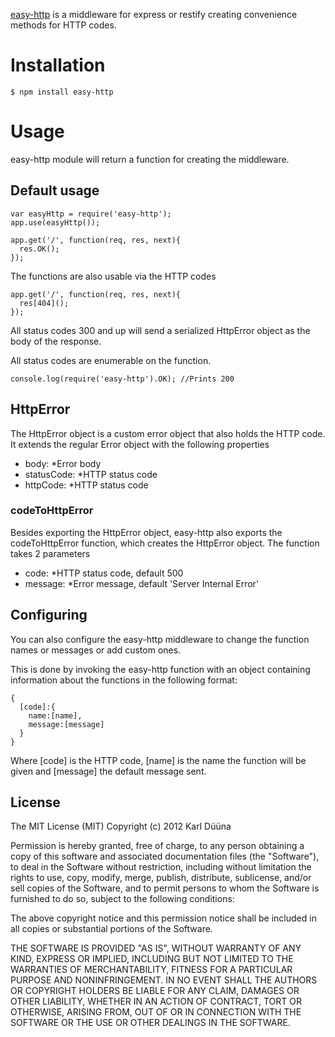 [easy-http](https://github.com/DeadAlready/node-easy-http) is a middleware for express or restify creating convenience methods for HTTP codes.

# Installation

    $ npm install easy-http

# Usage

easy-http module will return a function for creating the middleware. 

## Default usage

    var easyHttp = require('easy-http');
    app.use(easyHttp());

    app.get('/', function(req, res, next){
      res.OK();
    });

The functions are also usable via the HTTP codes

    app.get('/', function(req, res, next){
      res[404]();
    });

All status codes 300 and up will send a serialized HttpError object as the body of the response.

All status codes are enumerable on the function.

    console.log(require('easy-http').OK); //Prints 200

## HttpError

The HttpError object is a custom error object that also holds the HTTP code.
It extends the regular Error object with the following properties

+ body: *Error body
+ statusCode: *HTTP status code
+ httpCode: *HTTP status code

### codeToHttpError

Besides exporting the HttpError object, easy-http also exports the codeToHttpError function,
which creates the HttpError object. The function takes 2 parameters

+ code: *HTTP status code, default 500
+ message: *Error message, default 'Server Internal Error'

## Configuring

You can also configure the easy-http middleware to change the function names or messages or add custom ones.

This is done by invoking the easy-http function with an object 
containing information about the functions in the following format:

    {
      [code]:{
        name:[name],
        message:[message]
      }
    }

Where [code] is the HTTP code, [name] is the name the function will be given 
and [message] the default message sent.

## License

The MIT License (MIT)
Copyright (c) 2012 Karl Düüna

Permission is hereby granted, free of charge, to any person obtaining a copy of
this software and associated documentation files (the "Software"), to deal in
the Software without restriction, including without limitation the rights to
use, copy, modify, merge, publish, distribute, sublicense, and/or sell copies of
the Software, and to permit persons to whom the Software is furnished to do so,
subject to the following conditions:

The above copyright notice and this permission notice shall be included in all
copies or substantial portions of the Software.

THE SOFTWARE IS PROVIDED "AS IS", WITHOUT WARRANTY OF ANY KIND, EXPRESS OR
IMPLIED, INCLUDING BUT NOT LIMITED TO THE WARRANTIES OF MERCHANTABILITY,
FITNESS FOR A PARTICULAR PURPOSE AND NONINFRINGEMENT. IN NO EVENT SHALL THE
AUTHORS OR COPYRIGHT HOLDERS BE LIABLE FOR ANY CLAIM, DAMAGES OR OTHER
LIABILITY, WHETHER IN AN ACTION OF CONTRACT, TORT OR OTHERWISE, ARISING FROM,
OUT OF OR IN CONNECTION WITH THE SOFTWARE OR THE USE OR OTHER DEALINGS IN THE
SOFTWARE.